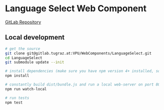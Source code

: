 # Language Select Web Component

[GitLab Repository](https://gitlab.tugraz.at/VPU/WebComponents/LanguageSelect)

## Local development

```bash
# get the source
git clone git@gitlab.tugraz.at:VPU/WebComponents/LanguageSelect.git
cd LanguageSelect
git submodule update --init

# install dependencies (make sure you have npm version 4+ installed, so symlinks to the git submodules are created automatically)
npm install

# constantly build dist/bundle.js and run a local web-server on port 8002 
npm run watch-local

# run tests
npm test
```
